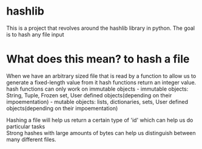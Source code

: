 # hashlib
 This is a project that revolves around the hashlib library in python. 
 The goal is to hash any file input 

# What does this mean? to hash a file
When we have an arbitrary sized file that is read by a function to allow us to generate a fixed-length value from it
hash functions return an integer value.
hash functions can only work on immutable objects 
     - immutable objects: String, Tuple, Frozen set, User defined objects(depending on their impoementation)
     - mutable objects: lists, dictionaries, sets, User defined objects(depending on their impoementation)
    
Hashing a file will help us return a certain type of 'id' which can help us do particular tasks     
Strong hashes with large amounts of bytes can help us distinguish between many different files.

